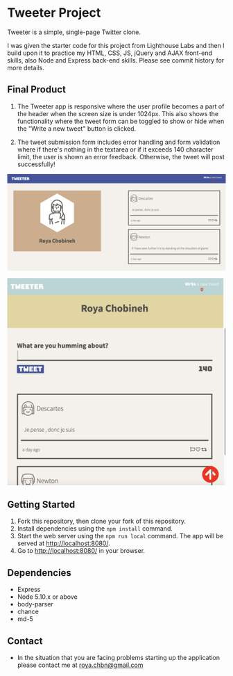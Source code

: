 # Tweeter Project

Tweeter is a simple, single-page Twitter clone.

I was given the starter code for this project from Lighthouse Labs and then I build upon it to practice my HTML, CSS, JS, jQuery and AJAX front-end skills, also Node and Express back-end skills. Please see commit history for more details. 

## Final Product
1. The Tweeter app is responsive where the user profile becomes a part of the header when the screen size is under 1024px. This also shows the functionality where the tweet form can be toggled to show or hide when the "Write a new tweet" button is clicked.

2. The tweet submission form includes error handling and form validation where if there's nothing in the textarea or if it exceeds 140 character limit, the user is shown an error feedback. Otherwise, the tweet will post successfully!

!["Screenshot of "](https://github.com/royachobineh/tweeter/blob/master/docs/main.png)


!["Screenshot ](https://github.com/royachobineh/tweeter/blob/master/docs/second.png)

## Getting Started

1. Fork this repository, then clone your fork of this repository.
2. Install dependencies using the `npm install` command.
3. Start the web server using the `npm run local` command. The app will be served at <http://localhost:8080/>.
4. Go to <http://localhost:8080/> in your browser.

## Dependencies

- Express
- Node 5.10.x or above
- body-parser
- chance
- md-5


## Contact

- In the situation that you are facing problems starting up the application please contact me at roya.chbn@gmail.com

